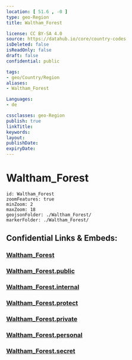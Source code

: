 ```yaml
---
location: [ 51.6 , -0 ] 
type: geo-Region
title: Waltham_Forest

license: CC BY-SA 4.0
source: https://datahub.io/core/country-codes
isDeleted: false
isReadOnly: false
draft: false
confidential: public

tags:
- geo/Country/Region
aliases:
- Waltham_Forest

Languages:
- de

cssclasses: geo-Region
publish: true
linkTitle: 
keywords: 
layout: 
publishDate: 
expiryDate: 
---
```


# Waltham_Forest

```leaflet
id: Waltham_Forest
zoomFeatures: true 
minZoom: 2 
maxZoom: 18
geojsonFolder: ./Waltham_Forest/
markerFolder: ./Waltham_Forest/
```


## Confidential Links & Embeds: 

### [Waltham_Forest](/_Standards/Earth/Continent/Europe/Europe~North/UK/England/Regions~England/London,Greater/cities~GreaterLondon/Waltham_Forest.md) 

### [Waltham_Forest.public](/_public/Earth/Continent/Europe/Europe~North/UK/England/Regions~England/London,Greater/cities~GreaterLondon/Waltham_Forest.public.md) 

### [Waltham_Forest.internal](/_internal/Earth/Continent/Europe/Europe~North/UK/England/Regions~England/London,Greater/cities~GreaterLondon/Waltham_Forest.internal.md) 

### [Waltham_Forest.protect](/_protect/Earth/Continent/Europe/Europe~North/UK/England/Regions~England/London,Greater/cities~GreaterLondon/Waltham_Forest.protect.md) 

### [Waltham_Forest.private](/_private/Earth/Continent/Europe/Europe~North/UK/England/Regions~England/London,Greater/cities~GreaterLondon/Waltham_Forest.private.md) 

### [Waltham_Forest.personal](/_personal/Earth/Continent/Europe/Europe~North/UK/England/Regions~England/London,Greater/cities~GreaterLondon/Waltham_Forest.personal.md) 

### [Waltham_Forest.secret](/_secret/Earth/Continent/Europe/Europe~North/UK/England/Regions~England/London,Greater/cities~GreaterLondon/Waltham_Forest.secret.md)

